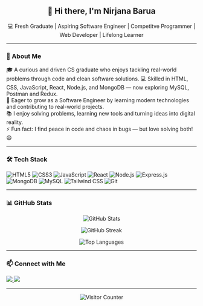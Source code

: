 <!-- GitHub Profile README for Nirjana Barua -->

<h2 align="center">👋 Hi there, I'm Nirjana Barua</h2>
<p align="center">💻 Fresh Graduate | Aspiring Software Engineer | Competitve Programmer | Web Developer | Lifelong Learner</p>

---

### 🚀 About Me

🎓 A curious and driven CS graduate who enjoys tackling real-world problems through code and clean software solutions. 
💻 Skilled in HTML, CSS, JavaScript, React, Node.js, and MongoDB — now exploring MySQL, Postman and Redux.  
🌱 Eager to grow as a Software Engineer by learning modern technologies and contributing to real-world projects.  
📚 I enjoy solving problems, learning new tools and turning ideas into digital reality.  
⚡ Fun fact: I find peace in code and chaos in bugs — but love solving both! 😄

---

### 🛠️ Tech Stack

![HTML5](https://img.shields.io/badge/HTML5-E34F26?style=for-the-badge&logo=html5&logoColor=white)
![CSS3](https://img.shields.io/badge/CSS3-1572B6?style=for-the-badge&logo=css3&logoColor=white)
![JavaScript](https://img.shields.io/badge/JavaScript-F7DF1E?style=for-the-badge&logo=javascript&logoColor=black)
![React](https://img.shields.io/badge/React-20232A?style=for-the-badge&logo=react&logoColor=61DAFB)
![Node.js](https://img.shields.io/badge/Node.js-339933?style=for-the-badge&logo=nodedotjs&logoColor=white)
![Express.js](https://img.shields.io/badge/Express.js-000000?style=for-the-badge&logo=express&logoColor=white)
![MongoDB](https://img.shields.io/badge/MongoDB-4EA94B?style=for-the-badge&logo=mongodb&logoColor=white)
![MySQL](https://img.shields.io/badge/MySQL-005C84?style=for-the-badge&logo=mysql&logoColor=white)
![Tailwind CSS](https://img.shields.io/badge/Tailwind_CSS-06B6D4?style=for-the-badge&logo=tailwind-css&logoColor=white)
![Git](https://img.shields.io/badge/Git-F05032?style=for-the-badge&logo=git&logoColor=white)

---

### 📊 GitHub Stats

<p align="center">
  <img src="https://github-readme-stats.vercel.app/api?username=NirjanaBarua&show_icons=true&theme=github_dark" alt="GitHub Stats" />
</p>

<p align="center">
  <img src="https://streak-stats.demolab.com?user=NirjanaBarua&theme=dark&border_radius=5" alt="GitHub Streak" />
</p>

<p align="center">
  <img src="https://github-readme-stats.vercel.app/api/top-langs/?username=NirjanaBarua&layout=compact&theme=github_dark" alt="Top Languages" />
</p>

---

### 📫 Connect with Me

<p>
  <a href="mailto:nirjanamohona@gmail.com">
    <img src="https://img.shields.io/badge/Gmail-D14836?style=for-the-badge&logo=gmail&logoColor=white" />
  </a>
  <a href="https://www.linkedin.com/in/https://linkedin.com/in/nirjana-barua" target="_blank">
    <img src="https://img.shields.io/badge/LinkedIn-0077B5?style=for-the-badge&logo=linkedin&logoColor=white" />
  </a>
</p>

---

<p align="center">
  <img src="https://komarev.com/ghpvc/?username=NirjanaBarua&color=blueviolet" alt="Visitor Counter" />
</p>
